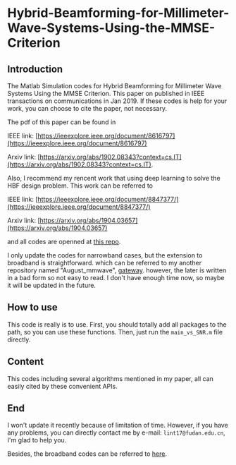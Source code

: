# Hybrid-Beamforming-for-Millimeter-Wave-Systems-Using-the-MMSE-Criterion

## Introduction
The Matlab Simulation codes for Hybrid Beamforming for Millimeter Wave Systems Using the MMSE Criterion.
This paper on published in IEEE transactions on communications in Jan 2019.
If these codes is help for your work, you can choose to cite the paper,  not necessary.

The pdf of this paper can be found in

IEEE link: [https://ieeexplore.ieee.org/document/8616797](https://ieeexplore.ieee.org/document/8616797)

Arxiv link: [https://arxiv.org/abs/1902.08343?context=cs.IT](https://arxiv.org/abs/1902.08343?context=cs.IT).

Also, I recommend my rencent work that using deep learning to solve the HBF design problem. This work can be referred to 

IEEE link: [https://ieeexplore.ieee.org/document/8847377/](https://ieeexplore.ieee.org/document/8847377/)

Arxiv link: [https://arxiv.org/abs/1904.03657](https://arxiv.org/abs/1904.03657)

and all codes are openned at [this repo](https://github.com/TianLin0509/BF-design-with-DL).



I only update the codes for narrowband cases, but the extension to broadband is straightforward. which can be referred to my another repository named "August_mmwave", [gateway](https://github.com/TianLin0509/August_mmwave). however, the later is written in a bad form so not easy to read. I don't have enough time now, so maybe it will be updated in the future.

## How to use
This code is really is to use. First, you should totally add all packages to the path, so you can use these functions. Then, just run the ```main_vs_SNR.m``` file directly. 

## Content
This codes including several algorithms mentioned in my paper, all can easily cited by these convenient APIs. 

## End
I won't update it recently because of limitation of time. However, if you have any problems, you can directly contact me by e-mail: ```lint17@fudan.edu.cn```, I'm glad to help you.

Besides, the broadband codes can be referred to [here](https://github.com/TianLin0509/August_mmwave).
